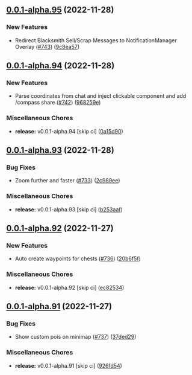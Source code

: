 ## [0.0.1-alpha.95](https://github.com/Wynntils/Artemis/compare/v0.0.1-alpha.94...v0.0.1-alpha.95) (2022-11-28)


### New Features

* Redirect Blacksmith Sell/Scrap Messages to NotificationManager Overlay ([#743](https://github.com/Wynntils/Artemis/issues/743)) ([9c8ea57](https://github.com/Wynntils/Artemis/commit/9c8ea57baf2491c2d3f9daefc5e4ecad6e337740))

## [0.0.1-alpha.94](https://github.com/Wynntils/Artemis/compare/v0.0.1-alpha.93...v0.0.1-alpha.94) (2022-11-28)


### New Features

* Parse coordinates from chat and inject clickable component and add /compass share ([#742](https://github.com/Wynntils/Artemis/issues/742)) ([968259e](https://github.com/Wynntils/Artemis/commit/968259ec808ca9f6bb93e370c8f2707d98ac4c3c))


### Miscellaneous Chores

* **release:** v0.0.1-alpha.94 [skip ci] ([0a15d90](https://github.com/Wynntils/Artemis/commit/0a15d90d243b5f4aea1b19e82f8cdb7f51e14c25))

## [0.0.1-alpha.93](https://github.com/Wynntils/Artemis/compare/v0.0.1-alpha.92...v0.0.1-alpha.93) (2022-11-28)


### Bug Fixes

* Zoom further and faster ([#733](https://github.com/Wynntils/Artemis/issues/733)) ([2c989ee](https://github.com/Wynntils/Artemis/commit/2c989eefeac125e80dc0cbba2132ae5b949da8cc))


### Miscellaneous Chores

* **release:** v0.0.1-alpha.93 [skip ci] ([b253aaf](https://github.com/Wynntils/Artemis/commit/b253aaf6916e84cc416a88fdf5136db0339a59f1))

## [0.0.1-alpha.92](https://github.com/Wynntils/Artemis/compare/v0.0.1-alpha.91...v0.0.1-alpha.92) (2022-11-27)


### New Features

* Auto create waypoints for chests ([#736](https://github.com/Wynntils/Artemis/issues/736)) ([20b6f5f](https://github.com/Wynntils/Artemis/commit/20b6f5fb15ce8e8f0481aae55197ff6f6a3801a9))


### Miscellaneous Chores

* **release:** v0.0.1-alpha.92 [skip ci] ([ec82534](https://github.com/Wynntils/Artemis/commit/ec8253481a5fafa2b30d35b6f262933612ec8a17))

## [0.0.1-alpha.91](https://github.com/Wynntils/Artemis/compare/v0.0.1-alpha.90...v0.0.1-alpha.91) (2022-11-27)


### Bug Fixes

* Show custom pois on minimap ([#737](https://github.com/Wynntils/Artemis/issues/737)) ([37ded29](https://github.com/Wynntils/Artemis/commit/37ded294817d8023ec65cd081e4681d993e5ba08))


### Miscellaneous Chores

* **release:** v0.0.1-alpha.91 [skip ci] ([926fd54](https://github.com/Wynntils/Artemis/commit/926fd540e41729c9aecaabb84e902550a9877ab5))

